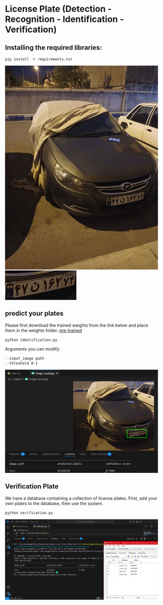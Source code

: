 # License Plate (Detection - Recognition - Identification - Verification)

## Installing the required libraries:
```
pip install -r requirements.txt
```
!["image"](https://github.com/Moein-Moatali-2006/DeepLearning/blob/main/License%20Plate%20PipeLine/io/input/image_test.jpg)
!["image"](https://github.com/Moein-Moatali-2006/DeepLearning/blob/main/License%20Plate%20PipeLine/io/output/plate_image_result_0.jpg)

## predict your plates
Please first download the trained weights from the link below and place them in the weights folder.
[pre-trained](https://drive.google.com/drive/folders/1r1nRO4QSM9jbH0II5h_iWN2D_MFXlTo7)

```
python identification.py
```
Arguments you can modify:
```
--input_image path
--threshold 0-1
```

!["image"](https://github.com/Moein-Moatali-2006/DeepLearning/blob/main/License%20Plate%20PipeLine/io/output/example.png)

## Verification Plate
We have a database containing a collection of license plates.
First, add your own plates to the database, then use the system.

```
python verification.py
```

!["image"](https://github.com/Moein-Moatali-2006/DeepLearning/blob/main/License%20Plate%20PipeLine/io/output/example_1.png)